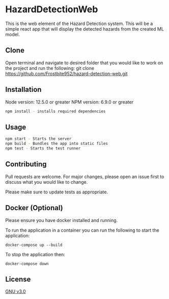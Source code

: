 # HazardDetectionWeb

This is the web element of the Hazard Detection system. This will be a simple react app that will display the detected hazards from the created ML model.

## Clone

Open terminal and navigate to desired folder that you would like to work on the project and run the following:
git clone https://github.com/Frostbite952/hazard-detection-web.git

## Installation

Node version: 12.5.0 or greater
NPM version: 6.9.0 or greater

```bash
npm install - installs required dependencies 
```

## Usage

```bash
npm start - Starts the server
npm build - Bundles the app into static files
npm test - Starts the test runner
```

## Contributing

Pull requests are welcome. For major changes, please open an issue first to discuss what you would like to change.

Please make sure to update tests as appropriate.

## Docker (Optional)

Please ensure you have docker installed and running.

To run the application in a container you can run the following to start the application:

```
docker-compose up --build
```

To stop the application then:

```
docker-compose down
```


## License

[GNU v3.0](https://www.gnu.org/licenses/gpl-3.0.en.html)
